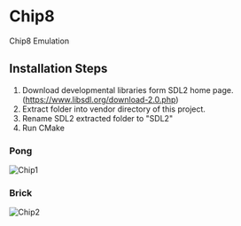 # Chip8
Chip8 Emulation

## Installation Steps
1. Download developmental libraries form SDL2 home page. (https://www.libsdl.org/download-2.0.php)
2. Extract folder into vendor directory of this project.
3. Rename SDL2 extracted folder to "SDL2"
4. Run CMake

### Pong
![Chip1](https://user-images.githubusercontent.com/46773404/124519747-09ddc700-dd9f-11eb-9e35-87e87e843acb.JPG)

### Brick
![Chip2](https://user-images.githubusercontent.com/46773404/124519752-0fd3a800-dd9f-11eb-8a61-7d3333230edf.png)

